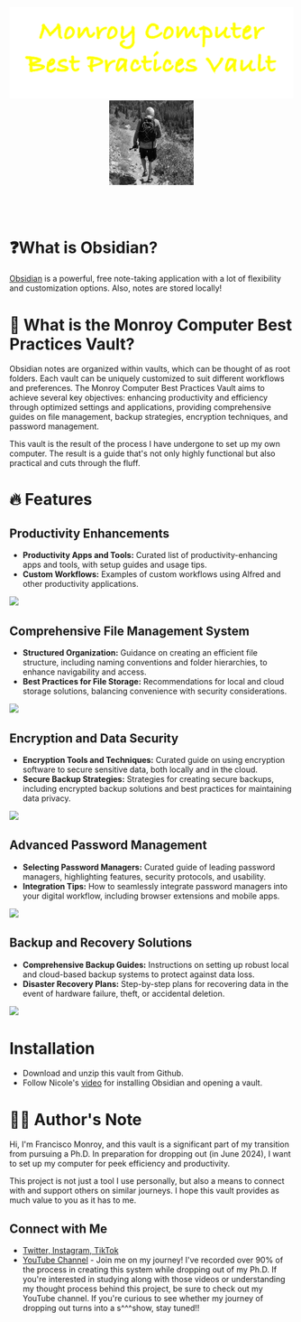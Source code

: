 
<p align="center">
<img src="./images/title.png"/>
<img src="./images/icon_gray.jpg" alt="Monroy Computer Best Practices Vault Icon"  width="150"/>
</p>
<br/><br/>

# ❓What is Obsidian?
[Obsidian](https://obsidian.md/) is a powerful, free note-taking application with a lot of flexibility and customization options. Also, notes are stored locally!

# 🔐 What is the Monroy Computer Best Practices Vault?
Obsidian notes are organized within vaults, which can be thought of as root folders. Each vault can be uniquely customized to suit different workflows and preferences. The Monroy Computer Best Practices Vault aims to achieve several key objectives: enhancing productivity and efficiency through optimized settings and applications, providing comprehensive guides on file management, backup strategies, encryption techniques, and password management.

This vault is the result of the process I have undergone to set up my own computer. The result is a guide that's not only highly functional but also practical and cuts through the fluff.

# 🔥 Features
## Productivity Enhancements
- **Productivity Apps and Tools:** Curated list of productivity-enhancing apps and tools, with setup guides and usage tips.
- **Custom Workflows:** Examples of custom workflows using Alfred and other productivity applications.
<img src="./images/Screenshot 2024-01-30 at 11.16.32 PM.png"/>

## Comprehensive File Management System
- **Structured Organization:** Guidance on creating an efficient file structure, including naming conventions and folder hierarchies, to enhance navigability and access.
- **Best Practices for File Storage:** Recommendations for local and cloud storage solutions, balancing convenience with security considerations.
<img src="./images/Screenshot 2024-01-30 at 11.16.43 PM.png"/>

## Encryption and Data Security
- **Encryption Tools and Techniques:** Curated guide on using encryption software to secure sensitive data, both locally and in the cloud.
- **Secure Backup Strategies:** Strategies for creating secure backups, including encrypted backup solutions and best practices for maintaining data privacy.
<img src="./images/Screenshot 2024-01-30 at 11.17.01 PM.png"/>

## Advanced Password Management
- **Selecting Password Managers:** Curated guide of leading password managers, highlighting features, security protocols, and usability.
- **Integration Tips:** How to seamlessly integrate password managers into your digital workflow, including browser extensions and mobile apps.
<img src="./images/Screenshot 2024-01-30 at 11.17.10 PM.png"/>

## Backup and Recovery Solutions
- **Comprehensive Backup Guides:** Instructions on setting up robust local and cloud-based backup systems to protect against data loss.
- **Disaster Recovery Plans:** Step-by-step plans for recovering data in the event of hardware failure, theft, or accidental deletion.
<img src="./images/Screenshot 2024-01-30 at 11.16.53 PM.png"/>

# Installation
- Download and unzip this vault from Github.
- Follow Nicole's [video](https://www.youtube.com/watch?v=OUrOfIqvGS4) for installing Obsidian and opening a vault.

# ✍🏼 Author's Note
Hi, I'm Francisco Monroy, and this vault is a significant part of my transition from pursuing a Ph.D. In preparation for dropping out (in June 2024), I want to set up my computer for peek efficiency and productivity. 

This project is not just a tool I use personally, but also a means to connect with and support others on similar journeys. I hope this vault provides as much value to you as it has to me.

## Connect with Me
- [Twitter, Instagram, TikTok](https://linktr.ee/francisco.mnroy)
- [YouTube Channel](https://www.youtube.com/@Francisco.Monroy) - Join me on my journey! I've recorded over 90% of the process in creating this system while dropping out of my Ph.D. If you're interested in studying along with those videos or understanding my thought process behind this project, be sure to check out my YouTube channel. If you're curious to see whether my journey of dropping out turns into a s^^^show, stay tuned!!
